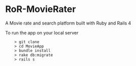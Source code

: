 # RoR-MovieRater
A Movie rate and search platform built with Ruby and Rails 4

To run the app on your local server

```
	> git clone 
	> cd MovieApp
	> bundle install
	> rake db:migrate
	> rails s
```
